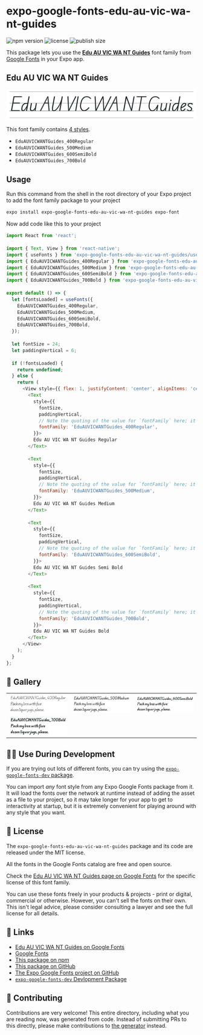 # expo-google-fonts-edu-au-vic-wa-nt-guides

![npm version](https://flat.badgen.net/npm/v/expo-google-fonts-edu-au-vic-wa-nt-guides)
![license](https://flat.badgen.net/github/license/expo/google-fonts)
![publish size](https://flat.badgen.net/packagephobia/install/expo-google-fonts-edu-au-vic-wa-nt-guides)

This package lets you use the [**Edu AU VIC WA NT Guides**](https://fonts.google.com/specimen/Edu+AU+VIC+WA+NT+Guides) font family from [Google Fonts](https://fonts.google.com/) in your Expo app.

## Edu AU VIC WA NT Guides

![Edu AU VIC WA NT Guides](./font-family.png)

This font family contains [4 styles](#-gallery).

- `EduAUVICWANTGuides_400Regular`
- `EduAUVICWANTGuides_500Medium`
- `EduAUVICWANTGuides_600SemiBold`
- `EduAUVICWANTGuides_700Bold`

## Usage

Run this command from the shell in the root directory of your Expo project to add the font family package to your project
```sh
expo install expo-google-fonts-edu-au-vic-wa-nt-guides expo-font
```

Now add code like this to your project
```js
import React from 'react';

import { Text, View } from 'react-native';
import { useFonts } from 'expo-google-fonts-edu-au-vic-wa-nt-guides/useFonts';
import { EduAUVICWANTGuides_400Regular } from 'expo-google-fonts-edu-au-vic-wa-nt-guides/400Regular';
import { EduAUVICWANTGuides_500Medium } from 'expo-google-fonts-edu-au-vic-wa-nt-guides/500Medium';
import { EduAUVICWANTGuides_600SemiBold } from 'expo-google-fonts-edu-au-vic-wa-nt-guides/600SemiBold';
import { EduAUVICWANTGuides_700Bold } from 'expo-google-fonts-edu-au-vic-wa-nt-guides/700Bold';

export default () => {
  let [fontsLoaded] = useFonts({
    EduAUVICWANTGuides_400Regular,
    EduAUVICWANTGuides_500Medium,
    EduAUVICWANTGuides_600SemiBold,
    EduAUVICWANTGuides_700Bold,
  });

  let fontSize = 24;
  let paddingVertical = 6;

  if (!fontsLoaded) {
    return undefined;
  } else {
    return (
      <View style={{ flex: 1, justifyContent: 'center', alignItems: 'center' }}>
        <Text
          style={{
            fontSize,
            paddingVertical,
            // Note the quoting of the value for `fontFamily` here; it expects a string!
            fontFamily: 'EduAUVICWANTGuides_400Regular',
          }}>
          Edu AU VIC WA NT Guides Regular
        </Text>

        <Text
          style={{
            fontSize,
            paddingVertical,
            // Note the quoting of the value for `fontFamily` here; it expects a string!
            fontFamily: 'EduAUVICWANTGuides_500Medium',
          }}>
          Edu AU VIC WA NT Guides Medium
        </Text>

        <Text
          style={{
            fontSize,
            paddingVertical,
            // Note the quoting of the value for `fontFamily` here; it expects a string!
            fontFamily: 'EduAUVICWANTGuides_600SemiBold',
          }}>
          Edu AU VIC WA NT Guides Semi Bold
        </Text>

        <Text
          style={{
            fontSize,
            paddingVertical,
            // Note the quoting of the value for `fontFamily` here; it expects a string!
            fontFamily: 'EduAUVICWANTGuides_700Bold',
          }}>
          Edu AU VIC WA NT Guides Bold
        </Text>
      </View>
    );
  }
};

```

## 🔡 Gallery


||||
|-|-|-|
|![EduAUVICWANTGuides_400Regular](.//400Regular/EduAUVICWANTGuides_400Regular.ttf.png)|![EduAUVICWANTGuides_500Medium](.//500Medium/EduAUVICWANTGuides_500Medium.ttf.png)|![EduAUVICWANTGuides_600SemiBold](.//600SemiBold/EduAUVICWANTGuides_600SemiBold.ttf.png)||
|![EduAUVICWANTGuides_700Bold](.//700Bold/EduAUVICWANTGuides_700Bold.ttf.png)||||


## 👩‍💻 Use During Development

If you are trying out lots of different fonts, you can try using the [`expo-google-fonts-dev` package](https://github.com/freeboub/google-fonts/tree/master/font-packages/dev#readme).

You can import *any* font style from any Expo Google Fonts package from it. It will load the fonts
over the network at runtime instead of adding the asset as a file to your project, so it may take longer
for your app to get to interactivity at startup, but it is extremely convenient
for playing around with any style that you want.

## 📖 License

The `expo-google-fonts-edu-au-vic-wa-nt-guides` package and its code are released under the MIT license.

All the fonts in the Google Fonts catalog are free and open source.

Check the [Edu AU VIC WA NT Guides page on Google Fonts](https://fonts.google.com/specimen/Edu+AU+VIC+WA+NT+Guides) for the specific license of this font family.

You can use these fonts freely in your products & projects - print or digital, commercial or otherwise. However, you can't sell the fonts on their own. This isn't legal advice, please consider consulting a lawyer and see the full license for all details.

## 🔗 Links

- [Edu AU VIC WA NT Guides on Google Fonts](https://fonts.google.com/specimen/Edu+AU+VIC+WA+NT+Guides)
- [Google Fonts](https://fonts.google.com/)
- [This package on npm](https://www.npmjs.com/package/expo-google-fonts-edu-au-vic-wa-nt-guides)
- [This package on GitHub](https://github.com/freeboub/google-fonts/tree/master/font-packages/edu-au-vic-wa-nt-guides)
- [The Expo Google Fonts project on GitHub](https://github.com/freeboub/google-fonts)
- [`expo-google-fonts-dev` Devlopment Package](https://github.com/freeboub/google-fonts/tree/master/font-packages/dev)

## 🤝 Contributing

Contributions are very welcome! This entire directory, including what you are reading now, was generated from code. Instead of submitting PRs to this directly, please make contributions to [the generator](https://github.com/freeboub/google-fonts/tree/master/packages/generator) instead.
